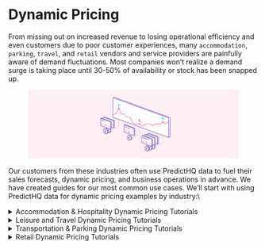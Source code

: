 # Dynamic Pricing

From missing out on increased revenue to losing operational efficiency and even customers due to poor customer experiences, many `accommodation`, `parking`, `travel`, and `retail` vendors and service providers are painfully aware of demand fluctuations. Most companies won’t realize a demand surge is taking place until 30-50% of availability or stock has been snapped up.

<figure><img src="../../.gitbook/assets/Tutorials illustration 2.png" alt=""><figcaption></figcaption></figure>

Our customers from these industries often use PredictHQ data to fuel their sales forecasts, dynamic pricing, and business operations in advance. We have created guides for our most common use cases. We’ll start with using PredictHQ data for dynamic pricing examples by industry:\


<details>

<summary>Accommodation &#x26; Hospitality Dynamic Pricing Tutorials</summary>

To implement PredictHQ data to inform dynamic pricing for your accommodation business, review the options below:

* **No code:** Using the PredictHQ Web application (Control Center) unlocks demand data weeks and months in advance to inform your manual pricing updates. [Read more](https://www.predicthq.com/support/see-total-daily-event-impact-in-control-center) about Event Trends.
* **Business Intelligence (BI) tools:** Integrate PredictHQ data with your Power BI (or other analytics tool) dynamic pricing workflows. [Read tutorial](../guides/tutorials/connect-and-build-events-data-in-power-bi.md).
* **Machine learning models:** Automatically and dynamically update your pricing by integrating PredictHQ data directly into your demand forecasting models. [Read tutorial. ](../guides/tutorials/improving-demand-forecasting-models-with-event-features.md)

PredictHQ helps its customers master predictability with the smartest and largest event impact data stream, which can drive dynamic pricing planning and operations quickly, efficiently, and at scale.

As an example, accommodation customers find it useful to overlay accommodation room price data with event impact data and use that to help guide pricing adjustments. See the example below in Power BI:

<img src="../../.gitbook/assets/Power BI Dynamic Pricing Example.png" alt="" data-size="original">

In this example, we have added daily room price data into the Power BI dashboard showing the total number of people attending events in the location (in this example the location is San Francisco but typically it would be events within a radius around a hotel). You can do this by following the [Power BI tutorial](../guides/tutorials/connect-and-build-events-data-in-power-bi.md) and adding in your data. Based on this you can look for peak days and surges in demand and adjust pricing accordingly.

In this fictional example on the 24 February where 596,569 people are attending events in the area and this is significantly higher than other days. This represents a demand surge or peak in demand that commonly has an impact of businesses. In this case the hotel owner is then adjusting the pricing on this day from $230 to $310 dollars (this may be done in another app).&#x20;

This is a simple way of overlaying attendance and your business data to highlight when to adjust pricing. A more sophisticated way is to use machine learning models to suggested updated pricing or automatically update your pricing.

See [How Hoteliers Achieved a 10% RevPar Increase with HQ revenue](https://www.predicthq.com/customers/hqrevenue).

<img src="../../.gitbook/assets/stock per week tutorial example (2).png" alt="" data-size="original">



</details>



<details>

<summary>Leisure and Travel Dynamic Pricing Tutorials</summary>

To implement PredictHQ data to inform dynamic pricing for your Leisure and Travel business, review the options below:

* **No code:** Using the PredictHQ Web application (Control Center) unlocks demand data weeks and months in advance to inform your manual pricing updates. [Read more](https://www.predicthq.com/support/see-total-daily-event-impact-in-control-center) about Event Trends.
* **Business Intelligence (BI) tools:** Integrate PredictHQ data with your Power BI (or other analytics tool) dynamic pricing workflows. [Read tutorial](../guides/tutorials/connect-and-build-events-data-in-power-bi.md).
* **Machine learning models:** Automatically and dynamically update your pricing by integrating PredictHQ data directly into your demand forecasting models. [Read tutorial. ](../guides/tutorials/improving-demand-forecasting-models-with-event-features.md)

With PredictHQ's products and data, our Leisure and Travel customers gain insights into these demand fluctuations well in advance. This allows them to optimize their pricing strategy effectively and make informed decisions that boost profitability while catering to the dynamic needs of travelers and event-goers.

</details>



<details>

<summary>Transportation &#x26; Parking Dynamic Pricing Tutorials</summary>

To implement PredictHQ data to inform dynamic pricing for your parking and transportation business, review the options below:

* **No code:** Using the PredictHQ Web application (Control Center) unlocks demand data weeks and months in advance to inform your manual pricing updates. [Read more](https://www.predicthq.com/support/see-total-daily-event-impact-in-control-center) about Event Trends.
* **Business Intelligence (BI) tools:** Integrate PredictHQ data with your Power BI (or other analytics tool) dynamic pricing workflows. [Read tutorial](../guides/tutorials/connect-and-build-events-data-in-power-bi.md).
* **Machine learning models:** Automatically and dynamically update your pricing by integrating PredictHQ data directly into your demand forecasting models. [Read tutorial. ](../guides/tutorials/improving-demand-forecasting-models-with-event-features.md)

Consider a scenario where a city is scheduled to host a major sports championship and a large music concert in the same week. Or maybe there is a cluster of small events all happening on the same weekend that in aggregate are going to bring in a lot of people into the same part of the city. You might observe a dramatic increase in demand for transportation and parking services, potentially doubling or even tripling compared to normal levels.

To capitalize on surges like this effectively, adopting dynamic pricing strategies becomes crucial.

Learn how [ParkMobile uses intelligent event data to boost parking reservations](https://www.predicthq.com/customers/parkmobile).



</details>



<details>

<summary>Retail Dynamic Pricing Tutorials</summary>

In the retail industry, failing to recognize demand fluctuations can lead to missed revenue opportunities and operational challenges, much like in the transportation and parking sectors. Imagine a major retail chain facing significant events like Black Friday, Christmas, or even local festivals. Sales could spike dramatically, increasing by 50% to 100% above normal levels during these periods.

Dynamic pricing is a pivotal strategy in harnessing these surges effectively.\
\
To implement PredictHQ data to inform dynamic pricing for your retail business, review the options below:

* **No code:** Using the PredictHQ Web application (Control Center) unlocks demand data weeks and months in advance to inform your manual pricing updates. [Read more](https://www.predicthq.com/support/see-total-daily-event-impact-in-control-center) about Event Trends.
* **Business Intelligence (BI) tools:** Integrate PredictHQ data with your Power BI (or other analytics tool) dynamic pricing workflows. [Read tutorial](../guides/tutorials/connect-and-build-events-data-in-power-bi.md).
* **Machine learning models:** Automatically and dynamically update your pricing by integrating PredictHQ data directly into your demand forecasting models. [Read tutorial. ](../guides/tutorials/improving-demand-forecasting-models-with-event-features.md)



</details>

